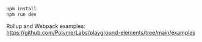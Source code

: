 ```sh
npm install
npm run dev
```

Rollup and Webpack examples: https://github.com/PolymerLabs/playground-elements/tree/main/examples
